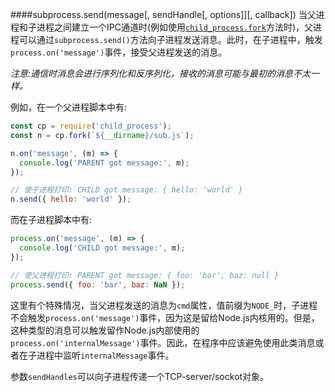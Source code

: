 ####subprocess.send(message[, sendHandle[, options]][, callback])
当父进程和子进程之间建立一个IPC通道时(例如使用[`child_process.fork`]()方法时)，父进程可以通过`subprocess.send()`方法向子进程发送消息。此时，在子进程中，触发`process.on('message')`事件，接受父进程发送的消息。

_注意:通信时消息会进行序列化和反序列化，接收的消息可能与最初的消息不太一样。_

例如，在一个父进程脚本中有:
```javascript
const cp = require('child_process');
const n = cp.fork(`${__dirname}/sub.js`);

n.on('message', (m) => {
  console.log('PARENT got message:', m);
});

// 使子进程打印: CHILD got message: { hello: 'world' }
n.send({ hello: 'world' });
```
而在子进程脚本中有:
```javascript
process.on('message', (m) => {
  console.log('CHILD got message:', m);
});

// 使父进程打印: PARENT got message: { foo: 'bar', baz: null }
process.send({ foo: 'bar', baz: NaN });
```
这里有个特殊情况，当父进程发送的消息为`cmd`属性，值前缀为`NODE_`时，子进程不会触发`process.on('message')`事件，因为这是留给Node.js内核用的。但是，这种类型的消息可以触发留作Node.js内部使用的`process.on('internalMessage')`事件。因此，在程序中应该避免使用此类消息或者在子进程中监听`internalMessage`事件。

参数`sendHandles`可以向子进程传递一个TCP-server/sockot对象。